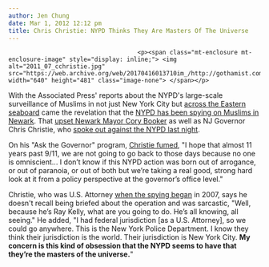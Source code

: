 ```yaml
---
author: Jen Chung
date: Mar 1, 2012 12:12 pm
title: Chris Christie: NYPD Thinks They Are Masters Of The Universe
---
```


	
										<p><span class="mt-enclosure mt-enclosure-image" style="display: inline;"> <img alt="2011_07_cchristie.jpg" src="https://web.archive.org/web/20170416013710im_/http://gothamist.com/attachments/nyc_arts_john/2011_07_cchristie.jpg" width="640" height="481" class="image-none"> </span></p>

<p>With the Associated Press&apos; reports about the NYPD&apos;s large-scale surveillance of Muslims in not just New York City but <a href="https://web.archive.org/web/20170416013710/http://gothamist.com/2012/02/02/secret_document_shows_nypd_targetin.php">across the Eastern seaboard</a> came the revelation that the <a href="https://web.archive.org/web/20170416013710/http://gothamist.com/2012/02/22/nypd_spied_on_muslims_in_newark_per.php">NYPD has been spying on Muslims in Newark</a>.  That <a href="https://web.archive.org/web/20170416013710/http://gothamist.com/2012/02/23/mayor_cory_booker_investigating_nyp.php">upset Newark Mayor Cory Booker</a> as well as NJ Governor Chris Christie, who <a href="https://web.archive.org/web/20170416013710/http://www.nj.com/news/index.ssf/2012/02/christie_slams_nypd_over_musli.html">spoke out against the NYPD last night</a>.</p>

<p>On his &quot;Ask the Governor&quot; program, <a href="https://web.archive.org/web/20170416013710/http://www.nj.com/news/index.ssf/2012/02/christie_slams_nypd_over_musli.html">Christie fumed</a>, &quot;I hope that almost 11 years past 9/11, we are not going to go back to those days because no one is omniscient... I don&#x2019;t know if this NYPD action was born out of arrogance, or out of paranoia, or out of both but we&#x2019;re taking a real good, strong hard look at it from a policy perspective at the governor&#x2019;s office level.&quot;</p>

<p>Christie, who was U.S. Attorney <a href="https://web.archive.org/web/20170416013710/http://gothamist.com/2012/02/24/nypd_got_permissi," christie="" said="" sarcastically.="" "_to_spy_on_nj_mu.php"="">when the spying began</a> in 2007, says he doesn&apos;t recall being briefed about the operation and was sarcastic, &quot;Well, because he&#x2019;s Ray Kelly, what are you going to do. He&#x2019;s all knowing, all seeing.&quot; He added, &quot;I had federal jurisdiction [as a U.S. Attorney], so we could go anywhere. This is the New York Police Department. I know they think their jurisdiction is the world. Their jurisdiction is New York City. <strong>My concern is this kind of obsession that the NYPD seems to have that they&#x2019;re the masters of the universe.</strong>&quot;</p>					
										
									
				